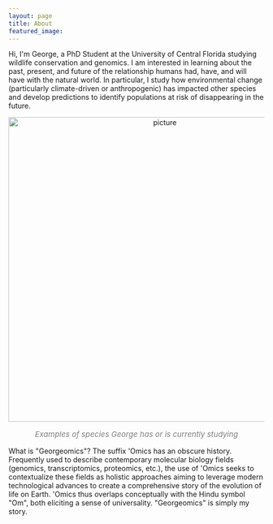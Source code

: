 ```yaml
---
layout: page
title: About
featured_image: 
---
```


Hi, I'm George, a PhD Student at the University of Central Florida studying wildlife conservation and genomics. I am interested in learning about the past, present, and future of the relationship humans had, have, and will have with the natural world. In particular, I study how environmental change (particularly climate-driven or anthropogenic) has impacted other species and develop predictions to identify populations at risk of disappearing in the future. 

<p style="text-align: center;"><img src="{{site.baseurl}}/assets/images/pages/projects1.jpg" alt="picture" width="600"/></p>
<p style="text-align: center; color:grey; font-size:15px"><i>Examples of species George has or is currently studying</i></p>

What is "Georgeomics"? The suffix 'Omics has an obscure history. Frequently used to describe contemporary molecular biology fields (genomics, transcriptomics, proteomics, etc.), the use of 'Omics seeks to contextualize these fields as holistic approaches aiming to leverage modern technological advances to create a comprehensive story of the evolution of life on Earth. 'Omics thus overlaps conceptually with the Hindu symbol "Om", both eliciting a sense of universality. "Georgeomics" is simply my story.





